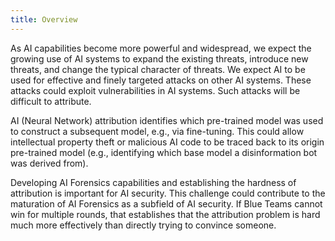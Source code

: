 ```yaml
---
title: Overview
---
```


As AI capabilities become more powerful and widespread, we expect the growing use of AI systems to expand the existing threats, introduce new threats, and change the typical character of threats. We expect AI to be used for effective and finely targeted attacks on other AI systems. These attacks could exploit vulnerabilities in AI systems. Such attacks will be difficult to attribute.

AI (Neural Network) attribution identifies which pre-trained model was used to construct a subsequent model, e.g., via fine-tuning. This could allow intellectual property theft or malicious AI code to be traced back to its origin pre-trained model (e.g., identifying which base model a disinformation bot was derived from).

Developing AI Forensics capabilities and establishing the hardness of attribution is important for AI security. This challenge could contribute to the maturation of AI Forensics as a subfield of AI security. If Blue Teams cannot win for multiple rounds, that establishes that the attribution problem is hard much more effectively than directly trying to convince someone.
